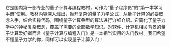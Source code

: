 它是国内第一部专业的量子计算与编程教材，可作为“量子程序员”的“第一本学习手册”使用。教材内容深入浅出，抛开复杂的量子力学公式，从量子计算的必要概念入手，结合实操代码，围绕量子计算典型的算法进行详细介绍。它简化了量子力学中的神秘复杂概念，覆盖了需要的全部数学知识。对软件、计算机相关背景的量子计算爱好者而言《量子计算与编程入门》是一本相当实用的入门教材。我们希望不懂量子力学的你，同样可以实现量子计算入门！
